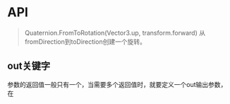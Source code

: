 

# API
> Quaternion.FromToRotation(Vector3.up, transform.forward)
从fromDirection到toDirection创建一个旋转。

## out关键字
参数的返回值一般只有一个，当需要多个返回值时，就要定义一个out输出参数，在 